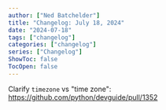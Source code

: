 ```yaml
---
author: ["Ned Batchelder"]
title: "Changelog: July 18, 2024"
date: "2024-07-18"
tags: ["changelog"]
categories: ["changelog"]
series: ["Changelog"]
ShowToc: false
TocOpen: false
---
```


Clarify `timezone` vs "time zone": https://github.com/python/devguide/pull/1352
